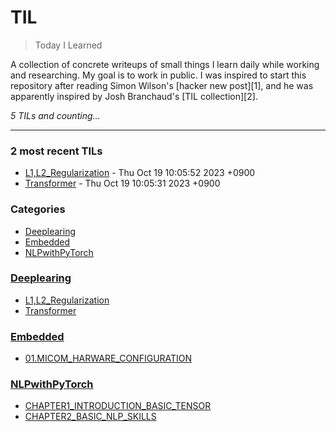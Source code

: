 # TIL
> Today I Learned

A collection of concrete writeups of small things I learn daily while working
and researching. My goal is to work in public. I was inspired to start this
repository after reading Simon Wilson's [hacker new post][1], and he was
apparently inspired by Josh Branchaud's [TIL collection][2].


_5 TILs and counting..._

---

### 2 most recent TILs

- [L1,L2_Regularization](Deeplearing/L1,L2_Regularization.md) - Thu Oct 19 10:05:52 2023 +0900
- [Transformer](Deeplearing/Transformer.md) - Thu Oct 19 10:05:31 2023 +0900

### Categories

- [Deeplearing](#Deeplearing)
- [Embedded](#Embedded)
- [NLPwithPyTorch](#NLPwithPyTorch)

### [Deeplearing](#Deeplearing)
- [L1,L2_Regularization](Deeplearing/L1,L2_Regularization.md)
- [Transformer](Deeplearing/Transformer.md)

### [Embedded](#Embedded)
- [01.MICOM_HARWARE_CONFIGURATION](Embedded/01_MICOM_HARWARE_CONFIGURATION.md)

### [NLPwithPyTorch](#NLPwithPyTorch)
- [CHAPTER1_INTRODUCTION_BASIC_TENSOR](NLPwithPyTorch/CHAPTER1_INTRODUCTION_BASIC_TENSOR.md)
- [CHAPTER2_BASIC_NLP_SKILLS](NLPwithPyTorch/CHAPTER2_BASIC_NLP_SKILLS.md)


